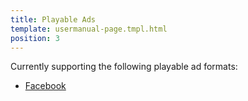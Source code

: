 ```yaml
---
title: Playable Ads
template: usermanual-page.tmpl.html
position: 3
---
```


Currently supporting the following playable ad formats:

* [Facebook][1]

[1]: /usermanual/publishing/playable-ads/fb-playable-ads